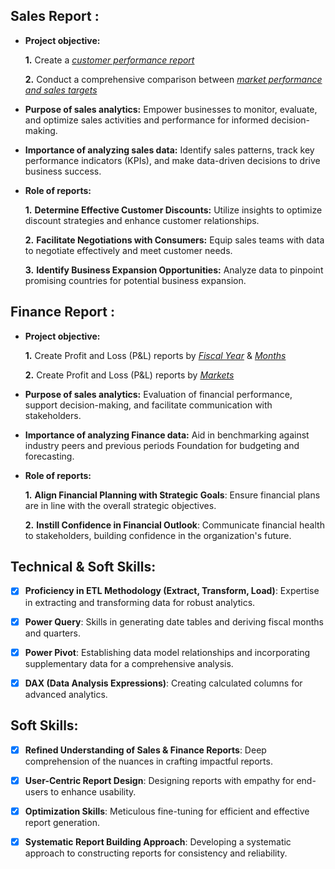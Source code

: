 ## Sales Report :


- **Project objective:** 

    **1.** Create a _[customer performance report](https://github.com/Shashank-kumar-Yadav/Excel-Sales-Analytics/blob/456bf0d20fee46f8e764bcbe91b5ed669ef703aa/Customer%20Performance%20report.pdf)_ 

    **2.** Conduct a comprehensive comparison between _[market performance and sales targets](https://github.com/Shashank-kumar-Yadav/Excel-Sales-Analytics/blob/456bf0d20fee46f8e764bcbe91b5ed669ef703aa/Market%20Performance%20and%20Sales%20Target.pdf)_

- **Purpose of sales analytics:** Empower businesses to monitor, evaluate, and optimize sales activities and performance for informed decision-making.

- **Importance of analyzing sales data:** Identify sales patterns, track key performance indicators (KPIs), and make data-driven decisions to drive business success.

- **Role of reports:** 

   **1.** **Determine Effective Customer Discounts:** Utilize insights to optimize discount strategies and enhance customer relationships.

   **2.** **Facilitate Negotiations with Consumers:** Equip sales teams with data to negotiate effectively and meet customer needs.

   **3.** **Identify Business Expansion Opportunities:** Analyze data to pinpoint promising countries for potential business expansion.


## Finance Report :

- **Project objective:** 

    **1.** Create Profit and Loss (P&L) reports by _[Fiscal Year](https://github.com/Shashank-kumar-Yadav/Excel-Sales-Analytics/blob/456bf0d20fee46f8e764bcbe91b5ed669ef703aa/P%20%26%20L%20Statement%20by%20Fiscal%20Year.pdf)_ & _[Months](https://github.com/Shashank-kumar-Yadav/Excel-Sales-Analytics/blob/456bf0d20fee46f8e764bcbe91b5ed669ef703aa/P%20%26%20L%20Statement%20by%20Months.pdf)_ 

   **2.** Create Profit and Loss (P&L) reports by _[Markets](https://github.com/Shashank-kumar-Yadav/Excel-Sales-Analytics/blob/456bf0d20fee46f8e764bcbe91b5ed669ef703aa/P%20%26%20L%20Statement%20For%20Markets.pdf)_

- **Purpose of sales analytics:** Evaluation of financial performance, support decision-making, and facilitate communication with stakeholders.

- **Importance of analyzing Finance data:** Aid in benchmarking against industry peers and previous periods Foundation for budgeting and forecasting.

- **Role of reports:** 

  **1.** **Align Financial Planning with Strategic Goals**: Ensure financial plans are in line with the overall strategic objectives.

  **2.** **Instill Confidence in Financial Outlook**: Communicate financial health to stakeholders, building confidence in the organization's future.


## Technical & Soft Skills:
- [x]	**Proficiency in ETL Methodology (Extract, Transform, Load)**: Expertise in extracting and transforming data for robust analytics.
- [x]	**Power Query**: Skills in generating date tables and deriving fiscal months and quarters.
- [x]	**Power Pivot**: Establishing data model relationships and incorporating supplementary data for a comprehensive 
                       analysis.
- [x]	**DAX (Data Analysis Expressions)**: Creating calculated columns for advanced analytics.


## Soft Skills:
- [x] **Refined Understanding of Sales & Finance Reports**: Deep comprehension of the nuances in crafting impactful reports.
- [x] **User-Centric Report Design**: Designing reports with empathy for end-users to enhance usability.
- [x] **Optimization Skills**: Meticulous fine-tuning for efficient and effective report generation.
- [x] **Systematic Report Building Approach**: Developing a systematic approach to constructing reports for consistency and 
                                               reliability.

